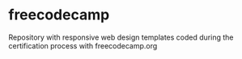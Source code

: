# freecodecamp

Repository with responsive web design templates coded 
during the certification process with freecodecamp.org
